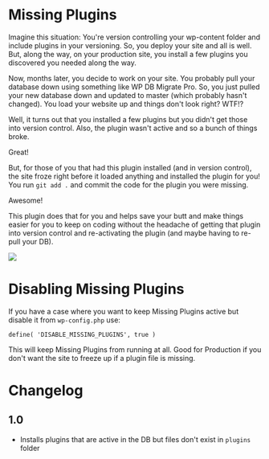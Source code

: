 # Missing Plugins

Imagine this situation: You're version controlling your wp-content folder
and include plugins in your versioning. So, you deploy your site and all is well.
But, along the way, on your production site, you install a few plugins you discovered
you needed along the way.

Now, months later, you decide to work on your
site. You probably pull your database down using something like WP DB Migrate Pro.
So, you just pulled your new database down and updated to master (which probably hasn't changed).
You load your website up and things don't look right? WTF!?

Well, it turns out that you installed a few plugins but you didn't get those into
version control. Also, the plugin wasn't active and so a bunch of things broke.

Great!

But, for those of you that had this plugin installed (and in version control),
the site froze right before it loaded anything and installed the plugin for you!
You run `git add .` and commit the code for the plugin you were missing.

Awesome!

This plugin does that for you and helps save your butt and make things easier for
you to keep on coding without the headache of getting that plugin into version
control and re-activating the plugin (and maybe having to re-pull your DB).

![](http://g.recordit.co/vT5Kadw0Bv.gif)

# Disabling Missing Plugins

If you have a case where you want to keep Missing Plugins active but disable
it from `wp-config.php` use:

`define( 'DISABLE_MISSING_PLUGINS', true )`

This will keep Missing Plugins from running at all. Good for Production if you
don't want the site to freeze up if a plugin file is missing.

# Changelog

## 1.0

- Installs plugins that are active in the DB but files don't exist in `plugins` folder
